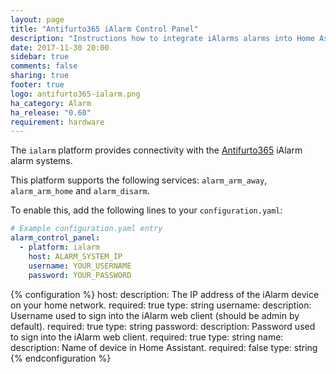 ```yaml
---
layout: page
title: "Antifurto365 iAlarm Control Panel"
description: "Instructions how to integrate iAlarms alarms into Home Assistant."
date: 2017-11-30 20:00
sidebar: true
comments: false
sharing: true
footer: true
logo: antifurto365-ialarm.png
ha_category: Alarm
ha_release: "0.60"
requirement: hardware
---
```


The `ialarm` platform provides connectivity with the [Antifurto365](https://www.antifurtocasa365.it/) iAlarm alarm systems.

This platform supports the following services: `alarm_arm_away`, `alarm_arm_home` and `alarm_disarm`.

To enable this, add the following lines to your `configuration.yaml`:

```yaml
# Example configuration.yaml entry
alarm_control_panel:
  - platform: ialarm
    host: ALARM_SYSTEM_IP
    username: YOUR_USERNAME
    password: YOUR_PASSWORD
```

{% configuration %}
  host:
    description: The IP address of the iAlarm device on your home network.
    required: true
    type: string
  username:
    description: Username used to sign into the iAlarm web client (should be admin by default).
    required: true
    type: string
  password:
    description: Password used to sign into the iAlarm web client.
    required: true
    type: string
  name:
    description: Name of device in Home Assistant.
    required: false
    type: string
{% endconfiguration %}

